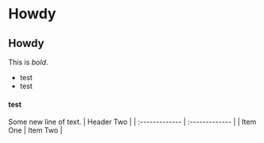 # Howdy
## Howdy
This is *bold*.
- test
- test
#### test
Some new line of text.
 | Header Two     |
| :------------- | :------------- |
| Item One       | Item Two       |
